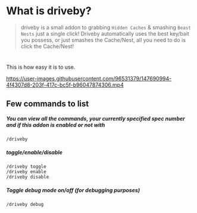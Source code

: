 # What is driveby?
> driveby is a small addon to grabbing `Hidden Caches` & smashing `Beast Nests` just a single click!
> Driveby automatically uses the best key/bait you possess, or just smashes the Cache/Nest, all you need to do is click the Cache/Nest!



#

This is how easy it is to use.

https://user-images.githubusercontent.com/96531379/147690994-4f4307d8-203f-417c-bc5f-b96047874306.mp4






## Few commands to list



##### You can view all the commands, your currently specified spec number and if this addon is enabled or not with
```
/driveby
```

##### toggle/enable/disable
```
/driveby toggle
/driveby enable
/driveby disable
```


##### Toggle debug mode on/off (for debugging purposes)
```
/driveby debug
```

